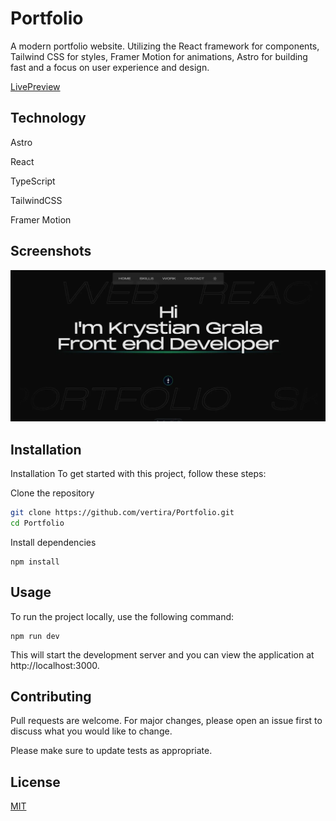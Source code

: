 # Portfolio

A modern portfolio website. Utilizing the React framework for components, Tailwind CSS for styles, Framer Motion for animations, Astro for building fast and a focus on user experience and design.

[LivePreview](www.grala-portfolio.vercel.app)

## Technology

Astro

React

TypeScript

TailwindCSS

Framer Motion

## Screenshots

![Screenshot1](public/portfolio.webp?raw=true "screenshot1")

## Installation

Installation
To get started with this project, follow these steps:

Clone the repository

```bash
git clone https://github.com/vertira/Portfolio.git
cd Portfolio
```

Install dependencies

```
npm install
```

## Usage

To run the project locally, use the following command:

```
npm run dev
```

This will start the development server and you can view the application at http://localhost:3000.

## Contributing

Pull requests are welcome. For major changes, please open an issue first
to discuss what you would like to change.

Please make sure to update tests as appropriate.

## License

[MIT](https://choosealicense.com/licenses/mit/)

